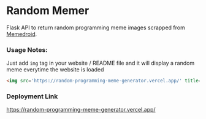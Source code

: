 # Random Memer

Flask API to return random programming meme images scrapped from [Memedroid](https://www.memedroid.com/memes/tag/programming).

### Usage Notes:

Just add `img` tag in your website / README file and it will display a random meme everytime the website is loaded

```html
<img src='https://random-programming-meme-generator.vercel.app/' title="Meme" alt="Please refresh the page if the meme doesn't show up.">
```

### Deployment Link
https://random-programming-meme-generator.vercel.app/
